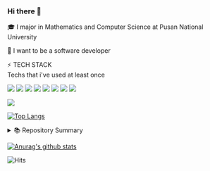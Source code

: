 ### Hi there 👋

<!--
**LEE-Yerim/LEE-Yerim** is a ✨ _special_ ✨ repository because its `README.md` (this file) appears on your GitHub profile.

Here are some ideas to get you started:

- 🔭 I’m currently working on ...
- 🌱 I’m currently learning ...
- 👯 I’m looking to collaborate on ...
- 🤔 I’m looking for help with ...
- 💬 Ask me about ...
- 📫 How to reach me: ...
- 😄 Pronouns: ...
- ⚡ Fun fact: ...
-->

🎓 I major in Mathematics and Computer Science at Pusan National University

🧡 I want to be a software developer

⚡ TECH STACK   
Techs that i've used at least once  
  
<img src="https://img.shields.io/badge/C-A8B9CC?style=flat-square&logo=c&logoColor=white"/></a>
<img src="https://img.shields.io/badge/C++-00599C?style=flat-square&logo=C%2B%2B&logoColor=white"/></a>
<img src="https://img.shields.io/badge/Python-3766AB?style=flat-square&logo=Python&logoColor=white"/></a>
<img src="https://img.shields.io/badge/NumPy-013243?style=flat-square&logo=numpy&logoColor=white"/></a>
<img src="https://img.shields.io/badge/pandas-150458?style=flat-square&logo=pandas&logoColor=white"/></a>
<img src="https://img.shields.io/badge/HTML5-E34F26?style=flat-square&logo=html5&logoColor=white"/></a>
<img src="https://img.shields.io/badge/CSS3-1572B6?style=flat-square&logo=css3&logoColor=white"/></a>
<img src="https://img.shields.io/badge/Java-007396?style=flat-square&logo=java&logoColor=white"/></a> 

<img src="https://img.shields.io/badge/Swift-FA7343?style=flat-square&logo=swift&logoColor=white"/></a> 
<div align=center></div>

[![Top Langs](https://github-readme-stats.vercel.app/api/top-langs/?username=plumwiserim)](https://github.com/anuraghazra/github-readme-stats)

<!--
🏆 Award
- updating..

📃 License
- updating..
-->

<details><summary>📚 Repository Summary</summary>
 <p>
   
   NEXT-STEP missions
   1. baseball-game precourse [repo](https://github.com/plumwiserim/java-baseball-precourse)
   2. racingcar-game [repo](https://github.com/plumwiserim/java-racingcar)
   3. lotto [repo](https://github.com/plumwiserim/java-lotto)
   4. blackjack [repo](https://github.com/plumwiserim/java-blackjack)
   
   STUDY
   1. next-step [repo](https://github.com/plumwiserim/nextstep)
   2. tech-course talk [repo](https://github.com/plumwiserim/tech-course-talk)
   3. coding-test practice
   - backjoon [repo](https://github.com/plumwiserim/baekjoon-practice)
   - programmers [repo](https://github.com/plumwiserim/programmers)
   
 </p>
 </details>

[![Anurag's github stats](https://github-readme-stats.vercel.app/api?username=plumwiserim)](https://github.com/anuraghazra/github-readme-stats)
 
![Hits](https://hits.seeyoufarm.com/api/count/incr/badge.svg?url=https%3A%2F%2Fgithub.com%2Fplumwiserim&count_bg=%2379C83D&title_bg=%23555555&icon=&icon_color=%23E7E7E7&title=hits&edge_flat=false)
